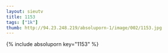 ```yaml
--- 
layout: sieutv
title: 1153
tags: ["1k"]
thumb: http://94.23.248.219/absoluporn-1/image/002/1153.jpg
---
```

{% include absoluporn key="1153" %} 
